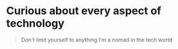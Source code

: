 # Curious about every aspect of technology

> Don't limit yourself to anything
> I'm a nomad in the tech world

